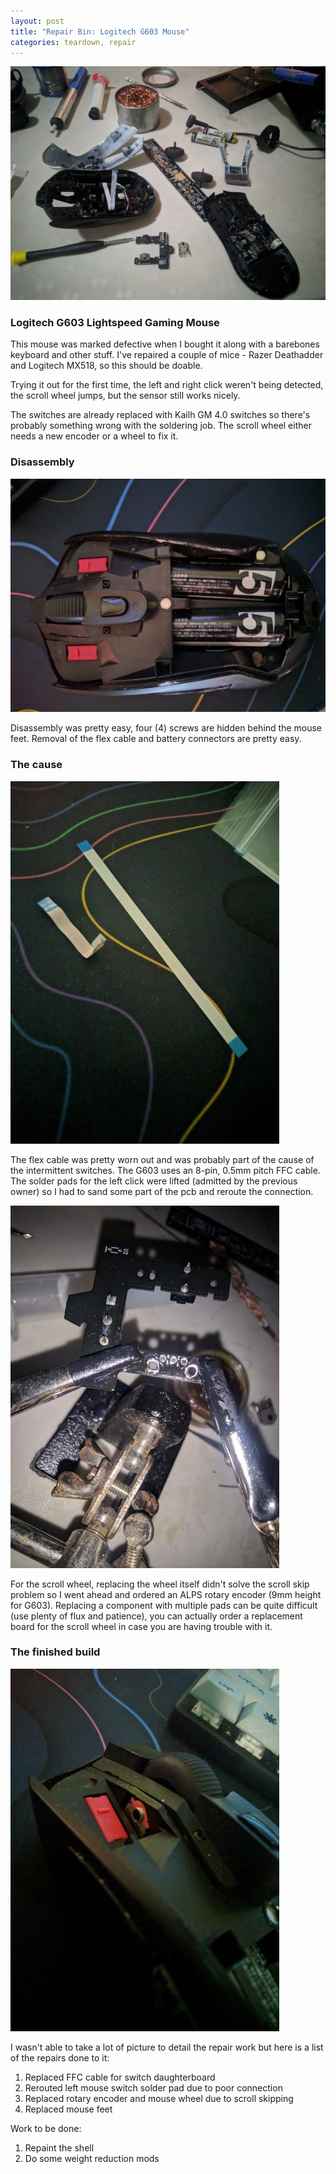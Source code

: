 ```yaml
---
layout: post
title: "Repair Bin: Logitech G603 Mouse"
categories: teardown, repair
---
```

![Overview](/assets/mouse_repair/Tabletop.jpg)

### Logitech G603 Lightspeed Gaming Mouse

This mouse was marked defective when I bought it along with a barebones keyboard and other stuff. I've repaired a couple of mice - Razer Deathadder and Logitech MX518, so this should be doable.

Trying it out for the first time, the left and right click weren't being detected, the scroll wheel jumps, but the sensor still works nicely. 

The switches are already replaced with Kailh GM 4.0 switches so there's probably something wrong with the soldering job. The scroll wheel either needs a new encoder or a wheel to fix it.

### Disassembly
![Back cover removed](/assets/mouse_repair/Switches.jpg)

Disassembly was pretty easy, four (4) screws are hidden behind the mouse feet. Removal of the flex cable and battery connectors are pretty easy. 

### The cause
![Flex cable](/assets/mouse_repair/flex.jpg)

The flex cable was pretty worn out and was probably part of the cause of the intermittent switches. The G603 uses an 8-pin, 0.5mm pitch FFC cable. The solder pads for the left click were lifted (admitted by the previous owner) so I had to sand some part of the pcb and reroute the connection.

![Encoder PCB](/assets/mouse_repair/Desoldered.jpg)

For the scroll wheel, replacing the wheel itself didn't solve the scroll skip problem so I went ahead and ordered an ALPS rotary encoder (9mm height for G603). Replacing a component with multiple pads can be quite difficult (use plenty of flux and patience), you can actually order a replacement board for the scroll wheel in case you are having trouble with it.

### The finished build
![The cause](/assets/mouse_repair/Mods.jpg)

I wasn't able to take a lot of picture to detail the repair work but here is a list of the repairs done to it:
1. Replaced FFC cable for switch daughterboard
2. Rerouted left mouse switch solder pad due to poor connection
3. Replaced rotary encoder and mouse wheel due to scroll skipping
4. Replaced mouse feet

Work to be done:
1. Repaint the shell
2. Do some weight reduction mods
